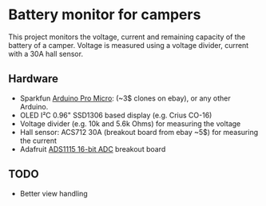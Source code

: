 # Battery monitor for campers

This project monitors the voltage, current and remaining capacity of the battery of a camper.
Voltage is measured using a voltage divider, current with a 30A hall sensor.

## Hardware
* Sparkfun [Arduino Pro Micro](https://www.sparkfun.com/products/12640): (~3$ clones on ebay), or any other Arduino.
* OLED I²C 0.96" SSD1306 based display (e.g. Crius CO-16)
* Voltage divider (e.g. 10k and 5.6k Ohms) for measuring the voltage
* Hall sensor: ACS712 30A (breakout board from ebay ~5$) for measuring the current
* Adafruit [ADS1115 16-bit ADC](https://www.adafruit.com/product/1085) breakout board 

## TODO
* Better view handling
